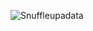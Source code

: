 ![Snuffleupadata](https://raw.githubusercontent.com/socrata/snuffleupadata.com/gh-pages/img/conductor.png)
